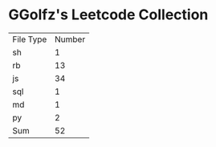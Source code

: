 # GGolfz's Leetcode Collection

<table><tr><td>File Type</td><td>Number</td></tr><tr><td>sh</td><td>1</td></tr><tr><td>rb</td><td>13</td></tr><tr><td>js</td><td>34</td></tr><tr><td>sql</td><td>1</td></tr><tr><td>md</td><td>1</td></tr><tr><td>py</td><td>2</td></tr><tr><td>Sum</td><td>52</td></tr></table>